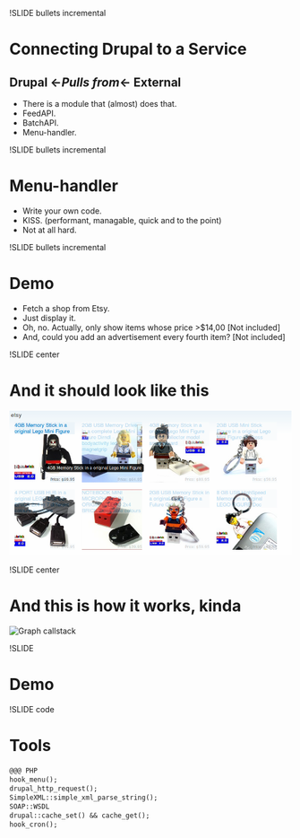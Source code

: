 !SLIDE bullets incremental
# Connecting Drupal to a Service #
## Drupal &larr;_Pulls from_&larr; External ##
* There is a module that (almost) does that.
* FeedAPI. 
* BatchAPI.
* Menu-handler. 

!SLIDE bullets incremental
# Menu-handler #
* Write your own code.
* KISS. (performant, managable, quick and to the point)
* Not at all hard.

!SLIDE bullets incremental
# Demo #
* Fetch a shop from Etsy.
* Just display it.
* Oh, no. Actually, only show items whose price >$14,00 [Not included]
* And, could you add an advertisement every fourth item? [Not included]

!SLIDE center
# And it should look like this #
![Screenshot of design](./screenshot_mockup.png)

!SLIDE center
# And this is how it works, kinda #
![Graph callstack](./todo.png)

!SLIDE
# Demo #

!SLIDE code
# Tools #
    @@@ PHP
    hook_menu();
    drupal_http_request();
    SimpleXML::simple_xml_parse_string();
    SOAP::WSDL
    drupal::cache_set() && cache_get();
    hook_cron();

